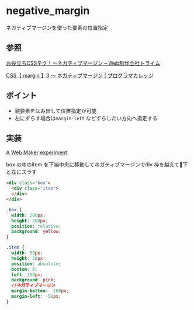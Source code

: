 # negative_margin

ネガティブマージンを使った要素の位置指定

## 参照

[お役立ちCSSテク！ーネガティブマージン – Web制作会社トライム](https://try-m.co.jp/blog/web-create/354/)

[CSS【 margin 】3 ～ ネガティブマージン \| プログラマカレッジ](https://programmercollege.jp/column/3938/)

## ポイント

* 親要素をはみ出して位置指定が可能
* 左にずらす場合は`margin-left` などずらしたい方向へ指定する

## 実装

[A Web Maker experiment](https://codepen.io/karlley/pen/bGqbKyw)

box の中のitem を下端中央に移動してネガティブマージンでdiv 枠を越えて下と左にズラす

```HTML
<div class="box">
  <div class="item">
  </div>
</div>
```

```CSS
.box {
  width: 200px;
  height: 200px;
  position: relative;
  background: yellow;
}

.item {
  width: 50px;
  height: 50px;
  position: absolute;
  bottom: 0;
  left: 100px;
  background: pink;
  //ネガティブマージン
  margin-bottom: -100px;
  margin-left: -50px;
}
```
